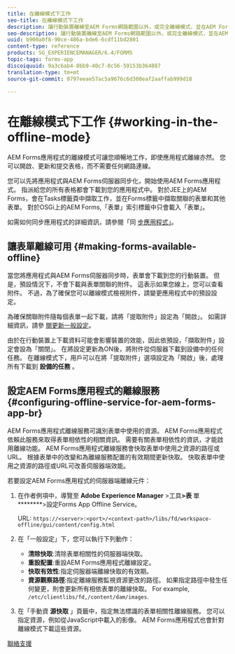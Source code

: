 ```yaml
---
title: 在離線模式下工作
seo-title: 在離線模式下工作
description: 讓行動裝置離線至AEM Forms網路範圍以外，或完全離線模式，並在AEM Forms應用程式上工作
seo-description: 讓行動裝置離線至AEM Forms網路範圍以外，或完全離線模式，並在AEM Forms應用程式上工作
uuid: b900a0f8-90ce-486a-bde6-6cdf11bd2801
content-type: reference
products: SG_EXPERIENCEMANAGER/6.4/FORMS
topic-tags: forms-app
discoiquuid: 9a3c6ab4-8bb9-40c7-8c56-59153b364887
translation-type: tm+mt
source-git-commit: 0797eeae57ac5a9676c6d308eaf2aaffab999d18

---
```



# 在離線模式下工作 {#working-in-the-offline-mode}

AEM Forms應用程式的離線模式可讓您順暢地工作，即使應用程式離線亦然。 您可以開啟、更新和提交表格，而不需要任何網路連線。

您可以先將應用程式與AEM Forms伺服器同步化，開始使用AEM Forms應用程式。 指派給您的所有表格都會下載到您的應用程式中。 對於JEE上的AEM Forms，會在Tasks標籤頁中擷取工作，並在Forms標籤中擷取關聯的表單和其他表單。 對於OSGi上的AEM Forms,「表單」索引標籤中只會載入「表單」。

如需如何同步應用程式的詳細資訊，請參閱「同 [步應用程式」](/help/forms/using/sync-app.md)。

## 讓表單離線可用 {#making-forms-available-offline}

當您將應用程式與AEM Forms伺服器同步時，表單會下載到您的行動裝置。 但是，預設情況下，不會下載與表單關聯的附件。 這表示如果您線上，您可以查看附件。 不過，為了確保您可以離線模式檢視附件，請變更應用程式中的預設設定。

為確保關聯附件隨每個表單一起下載，請將「提取附件」設定為「開啟」。 如需詳細資訊，請參 [閱更新一般設定](/help/forms/using/update-general-settings.md)。

由於在行動裝置上下載資料可能會影響裝置的效能，因此依預設，「擷取附件」設定會設為「關閉」。 在將設定更新為ON後，將附件從伺服器下載到設備中的任何任務。 在離線模式下，用戶可以在將「提取附件」選項設定為「開啟」後，處理所有下載到 **設備的任務** 。

## 設定AEM Forms應用程式的離線服務 {#configuring-offline-service-for-aem-forms-app-br}

AEM Forms應用程式離線服務可識別表單中使用的資源。 AEM Forms應用程式依賴此服務來取得表單相依性的相關資訊。 需要有關表單相依性的資訊，才能啟用離線功能。 AEM Forms應用程式離線服務會快取表單中使用之資源的路徑或URL。 根據表單中的改變和為離線服務配置的有效期間更新快取。 快取表單中使用之資源的路徑或URL可改善伺服器端效能。

若要設定AEM Forms應用程式的伺服器端離線元件：

1. 在作者例項中，導覽至 **Adobe Experience Manager** >工具&#x200B;**>表** 單 ********>設定Forms App Offline Service。

   URL: `https://<server>:<port>/<context-path>/libs/fd/workspace-offline/gui/content/config.html`

1. 在「一般設定」下，您可以執行下列動作：

   * **清除快取**:清除表單相關性的伺服器端快取。
   * **重設配置**:重設AEM Forms應用程式離線設定。
   * **快取有效性**:指定伺服器端離線快取的有效期。
   * **資源觀察路徑**:指定離線服務監視資源更改的路徑。 如果指定路徑中發生任何變更，則會更新所有相依表單的離線快取。 For example, `/etc/clientlibs/fd,/content/dam/images`.

1. 在「手動資 **源快取** 」頁籤中，指定無法標識的表單相關性離線服務。 您可以指定資源，例如從JavaScript中載入的影像。 AEM Forms應用程式也會針對離線模式下載這些資源。

[聯絡支援](https://www.adobe.com/account/sign-in.supportportal.html)

